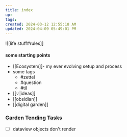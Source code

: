 ```yaml
---
title: index
up: 
tags: 
created: 2024-03-12 12:55:18 AM
updated: 2024-04-09 05:49:01 PM
---
```

![[life stuff#rules]]
#### some starting points 
- [[Ecosystem]]- my ever evolving setup and process 
- some tags
	- #zettel 
	- #question 
	- #til 
- [[💡|ideas]]
- [[obsidian]]
- [[digital garden]]

### Garden Tending Tasks
- [ ] dataview objects don't render 
